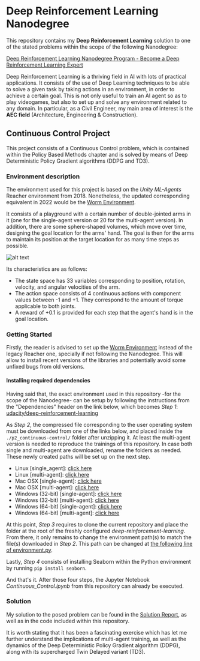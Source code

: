 # Deep Reinforcement Learning Nanodegree

This repository contains my **Deep Reinforcement Learning** solution to one of 
the stated problems within the scope of the following Nanodegree:

[Deep Reinforcement Learning Nanodegree Program - Become a Deep Reinforcement Learning Expert](https://www.udacity.com/course/deep-reinforcement-learning-nanodegree--nd893)



Deep Reinforcement Learning is a thriving field in AI with lots of practical 
applications. It consists of the use of Deep Learning techniques to be able to
solve a given task by taking actions in an environment, in order to achieve a 
certain goal. This is not only useful to train an AI agent so as to play videogames, 
but also to set up and solve any environment related to any domain. In particular, 
as a Civil Engineer, my main area of interest is the **AEC field** (Architecture, 
Engineering & Construction).

## Continuous Control Project

This project consists of a Continuous Control problem, which is contained within the Policy 
Based Methods chapter and is solved by means of Deep Deterministic Policy Gradient algorithms (DDPG and TD3).

### Environment description

The environment used for this project is based on the *Unity ML-Agents* Reacher 
environment from 2018. Nonetheless, the updated corresponding equivalent in 2022 
would be the
[Worm Environment](https://github.com/Unity-Technologies/ml-agents/blob/main/docs/Learning-Environment-Examples.md#worm).

It consists of a playground with a certain number of double-jointed arms in it (one for the single-agent version
or 20 for the multi-agent version). In addition, there are some sphere-shaped volumes, which move over time, designing 
the goal location for the arms' hand. The goal is then for the arms to maintain its position at the target location 
for as many time steps as possible.

![alt text](https://video.udacity-data.com/topher/2018/June/5b1ea778_reacher/reacher.gif)
<br/>

Its characteristics are as follows:
- The state space has 33 variables corresponding to position, rotation, velocity, and angular velocities of the arm.
- The action space consists of 4 continuous actions with component values between -1 and +1. They correspond to the 
amount of torque applicable to both joints.
- A reward of +0.1 is provided for each step that the agent's hand is in the goal location.

### Getting Started

Firstly, the reader is advised to set up the 
[Worm Environment](https://github.com/Unity-Technologies/ml-agents/blob/main/docs/Learning-Environment-Examples.md#worm)
instead of the legacy Reacher one, specially if not following the Nanodegree. This will allow to install recent 
versions of the libraries and potentially avoid some unfixed bugs from old versions.

#### Installing required dependencies

Having said that, the exact environment used in this repository -for the scope of the Nanodegree- can be setup by
following the instructions from the "Dependencies" header on the link below, which becomes *Step 1*:
[udacity/deep-reinforcement-learning](https://github.com/udacity/deep-reinforcement-learning#dependencies)

As *Step 2*, the compressed file corresponding to the user operating system must be downloaded from one of the links 
below, and placed inside the `./p2_continuous-control/` folder after unzipping it. At least the multi-agent version is 
needed to reproduce the trainings of this repository. In case both single and multi-agent are downloaded, rename the 
folders as needed. These newly created paths will be set up on the next step.
- Linux [single_agent]: [click here](https://s3-us-west-1.amazonaws.com/udacity-drlnd/P2/Reacher/one_agent/Reacher_Linux.zip)
- Linux [multi-agent]: [click here](https://s3-us-west-1.amazonaws.com/udacity-drlnd/P2/Reacher/Reacher_Linux.zip)
- Mac OSX [single-agent]: [click here](https://s3-us-west-1.amazonaws.com/udacity-drlnd/P2/Reacher/one_agent/Reacher.app.zip)
- Mac OSX [multi-agent]: [click here](https://s3-us-west-1.amazonaws.com/udacity-drlnd/P2/Reacher/Reacher.app.zip)
- Windows (32-bit) [single-agent]: [click here](https://s3-us-west-1.amazonaws.com/udacity-drlnd/P2/Reacher/one_agent/Reacher_Windows_x86.zip)
- Windows (32-bit) [multi-agent]: [click here](https://s3-us-west-1.amazonaws.com/udacity-drlnd/P2/Reacher/Reacher_Windows_x86.zip)
- Windows (64-bit) [single-agent]: [click here](https://s3-us-west-1.amazonaws.com/udacity-drlnd/P2/Reacher/one_agent/Reacher_Windows_x86_64.zip)
- Windows (64-bit) [multi-agent]: [click here](https://s3-us-west-1.amazonaws.com/udacity-drlnd/P2/Reacher/Reacher_Windows_x86_64.zip)

At this point, *Step 3* requires to clone the current repository and place the folder at the root of the freshly 
configured *deep-reinforcement-learning*. From there, it only remains to change the environment path(s) to match the 
file(s) downloaded in *Step 2*. This path can be changed at 
[the following line of environment.py](https://github.com/cvillagrasa/DeepReinforcementLearning_Navigation/blob/c3b8224bd47d720f740136269a0f198f5f20c1f9/environment.py#L12).

Lastly, *Step 4* consists of installing Seaborn within the Python environment by running `pip install seaborn`.

And that's it. After those four steps, the Jupyter Notebook *Continuous_Control.ipynb* from this repository can already 
be executed.

### Solution

My solution to the posed problem can be found in the 
[Solution Report](https://htmlpreview.github.io/?https://github.com/cvillagrasa/DeepReinforcementLearning_Navigation/blob/master/Report.html), 
as well as in the code included 
within this repository.

It is worth stating that it has been a fascinating exercise which has let me further understand the implications of 
multi-agent training, as well as the dynamics of the Deep Deterministic Policy Gradient algorithm (DDPG), along with 
its supercharged Twin Delayed variant (TD3).
